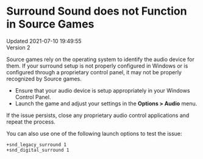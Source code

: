 # Surround Sound does not Function in Source Games
Updated 2021-07-10 19:49:55  
Version 2  

Source games rely on the operating system to identify the audio device for them. If your surround setup is not properly configured in Windows or is configured through a proprietary control panel, it may not be properly recognized by Source games.  
  
* Ensure that your audio device is setup appropriately in your Windows Control Panel.
* Launch the game and adjust your settings in the **Options > Audio** menu.
  
If the issue persists, close any proprietary audio control applications and repeat the process.  
  
You can also use one of the following launch options to test the issue:  
  
`+snd_legacy_surround 1`  
`+snd_digital_surround 1`